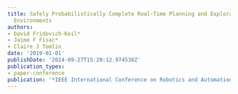 ```yaml
---
title: Safely Probabilistically Complete Real-Time Planning and Exploration in Unknown
  Environments
authors:
- David Fridovich-Keil*
- Jaime F Fisac*
- Claire J Tomlin
date: '2019-01-01'
publishDate: '2024-09-27T15:20:12.974538Z'
publication_types:
- paper-conference
publication: '*IEEE International Conference on Robotics and Automation (ICRA)*'
---
```

